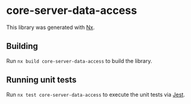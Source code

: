 # core-server-data-access

This library was generated with [Nx](https://nx.dev).

## Building

Run `nx build core-server-data-access` to build the library.

## Running unit tests

Run `nx test core-server-data-access` to execute the unit tests via [Jest](https://jestjs.io).
